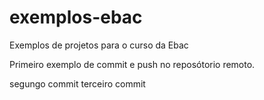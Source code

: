 # exemplos-ebac

Exemplos de projetos para o curso da Ebac

Primeiro exemplo de commit e push no reposótorio remoto.

segungo commit
terceiro commit
